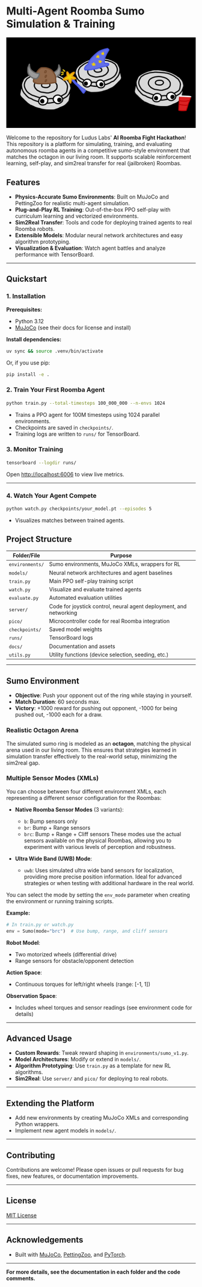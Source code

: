 # Multi-Agent Roomba Sumo Simulation & Training

![Roomba Teams](docs/assets/room_team_white.png)

Welcome to the repository for Ludus Labs' **AI Roomba Fight Hackathon**! This repository is a platform for simulating, training, and evaluating autonomous roomba agents in a competitive sumo-style environment that matches the octagon in our living room. It supports scalable reinforcement learning, self-play, and sim2real transfer for real (jailbroken) Roombas. 

## Features

- **Physics-Accurate Sumo Environments**: Built on MuJoCo and PettingZoo for realistic multi-agent simulation.
- **Plug-and-Play RL Training**: Out-of-the-box PPO self-play with curriculum learning and vectorized environments.
- **Sim2Real Transfer**: Tools and code for deploying trained agents to real Roomba robots.
- **Extensible Models**: Modular neural network architectures and easy algorithm prototyping.
- **Visualization & Evaluation**: Watch agent battles and analyze performance with TensorBoard.

---

## Quickstart

### 1. Installation

**Prerequisites:**
- Python 3.12
- [MuJoCo](https://mujoco.org/) (see their docs for license and install)

**Install dependencies:**
```bash
uv sync && source .venv/bin/activate
```
Or, if you use pip:
```bash
pip install -e .
```

### 2. Train Your First Roomba Agent

```bash
python train.py --total-timesteps 100_000_000 --n-envs 1024
```
- Trains a PPO agent for 100M timesteps using 1024 parallel environments.
- Checkpoints are saved in `checkpoints/`.
- Training logs are written to `runs/` for TensorBoard.

### 3. Monitor Training

```bash
tensorboard --logdir runs/
```
Open [http://localhost:6006](http://localhost:6006) to view live metrics.

---

### 4. Watch Your Agent Compete

```bash
python watch.py checkpoints/your_model.pt --episodes 5
```
- Visualizes matches between trained agents.

## Project Structure

| Folder/File         | Purpose                                                                 |
|---------------------|-------------------------------------------------------------------------|
| `environments/`     | Sumo environments, MuJoCo XMLs, wrappers for RL                         |
| `models/`           | Neural network architectures and agent baselines                        |
| `train.py`          | Main PPO self-play training script                                      |
| `watch.py`          | Visualize and evaluate trained agents                                   |
| `evaluate.py`       | Automated evaluation utilities                                          |
| `server/`           | Code for joystick control, neural agent deployment, and networking      |
| `pico/`             | Microcontroller code for real Roomba integration                        |
| `checkpoints/`      | Saved model weights                                                     |
| `runs/`             | TensorBoard logs                                                        |
| `docs/`             | Documentation and assets                                                |
| `utils.py`          | Utility functions (device selection, seeding, etc.)                     |

---

## Sumo Environment

- **Objective**: Push your opponent out of the ring while staying in yourself.
- **Match Duration**: 60 seconds max.
- **Victory**: +1000 reward for pushing out opponent, -1000 for being pushed out, -1000 each for a draw.

### Realistic Octagon Arena

The simulated sumo ring is modeled as an **octagon**, matching the physical arena used in our living room. This ensures that strategies learned in simulation transfer effectively to the real-world setup, minimizing the sim2real gap.

### Multiple Sensor Modes (XMLs)

You can choose between four different environment XMLs, each representing a different sensor configuration for the Roombas:

- **Native Roomba Sensor Modes** (3 variants):
  - `b`: Bump sensors only
  - `br`: Bump + Range sensors
  - `brc`: Bump + Range + Cliff sensors
  These modes use the actual sensors available on the physical Roombas, allowing you to experiment with various levels of perception and robustness.

- **Ultra Wide Band (UWB) Mode**:
  - `uwb`: Uses simulated ultra wide band sensors for localization, providing more precise position information. Ideal for advanced strategies or when testing with additional hardware in the real world.

You can select the mode by setting the `env_mode` parameter when creating the environment or running training scripts.

**Example:**
```python
# In train.py or watch.py
env = Sumo(mode="brc")  # Use bump, range, and cliff sensors
```

**Robot Model**:  
- Two motorized wheels (differential drive)
- Range sensors for obstacle/opponent detection

**Action Space**:  
- Continuous torques for left/right wheels (range: [-1, 1])

**Observation Space**:  
- Includes wheel torques and sensor readings (see environment code for details)

---

## Advanced Usage

- **Custom Rewards**: Tweak reward shaping in `environments/sumo_v1.py`.
- **Model Architectures**: Modify or extend in `models/`.
- **Algorithm Prototyping**: Use `train.py` as a template for new RL algorithms.
- **Sim2Real**: Use `server/` and `pico/` for deploying to real robots.

---

## Extending the Platform

- Add new environments by creating MuJoCo XMLs and corresponding Python wrappers.
- Implement new agent models in `models/`.

---

## Contributing

Contributions are welcome! Please open issues or pull requests for bug fixes, new features, or documentation improvements.

---

## License

[MIT License](LICENSE)

---

## Acknowledgements

- Built with [MuJoCo](https://mujoco.org/), [PettingZoo](https://www.pettingzoo.ml/), and [PyTorch](https://pytorch.org/).

---

**For more details, see the documentation in each folder and the code comments.**
